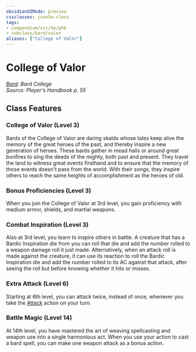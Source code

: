 ```yaml
---
obsidianUIMode: preview
cssclasses: json5e-class
tags:
- compendium/src/5e/phb
- subclass/bard/valor
aliases: ["College of Valor"]
---
```

# College of Valor
*[Bard](bard.md): Bard College*  
*Source: Player's Handbook p. 55*  


## Class Features

### College of Valor (Level 3)

Bards of the College of Valor are daring skalds whose tales keep alive the memory of the great heroes of the past, and thereby inspire a new generation of heroes. These bards gather in mead halls or around great bonfires to sing the deeds of the mighty, both past and present. They travel the land to witness great events firsthand and to ensure that the memory of those events doesn't pass from the world. With their songs, they inspire others to reach the same heights of accomplishment as the heroes of old.

### Bonus Proficiencies (Level 3)

When you join the College of Valor at 3rd level, you gain proficiency with medium armor, shields, and martial weapons.

### Combat Inspiration (Level 3)

Also at 3rd level, you learn to inspire others in battle. A creature that has a Bardic Inspiration die from you can roll that die and add the number rolled to a weapon damage roll it just made. Alternatively, when an attack roll is made against the creature, it can use its reaction to roll the Bardic Inspiration die and add the number rolled to its AC against that attack, after seeing the roll but before knowing whether it hits or misses.

### Extra Attack (Level 6)

Starting at 6th level, you can attack twice, instead of once, whenever you take the [Attack](z_compendium/rules/actions.md#Attack) action on your turn.

### Battle Magic (Level 14)

At 14th level, you have mastered the art of weaving spellcasting and weapon use into a single harmonious act. When you use your action to cast a bard spell, you can make one weapon attack as a bonus action.